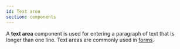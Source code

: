 ```yaml
---
id: Text area
section: components
---
```

A **text area** component is used for entering a paragraph of text that is longer than one line.
Text areas are commonly used in [forms](/components/form).

